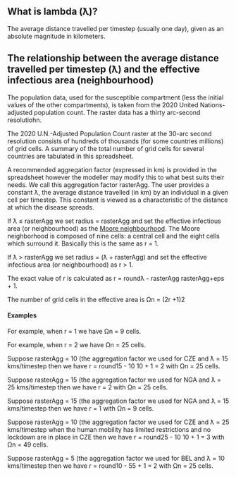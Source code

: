 ## What is lambda (ƛ)?
The average distance travelled per timestep (usually one day), given as an absolute magnitude in kilometers.

## The relationship between the average distance travelled per timestep (ƛ) and the effective infectious area (neighbourhood)
The population data, used for the susceptible compartment (less the initial
values of the other compartments), is taken from the 2020 United
Nations-adjusted population count. The raster data has a thirty arc-second
resolutiohn.

The 2020 U.N.-Adjusted Population Count raster at the 30-arc second resolution
consists of hundreds of thousands (for some countries millions) of grid cells. A
summary of the total number of grid cells for several countries are tabulated in
this spreadsheet.

A recommended aggregation factor (expressed in km) is provided in the
spreadsheet however the modeller may modify this to what best suits their needs.
We call this aggregation factor rasterAgg. The user provides a constant ƛ, the
average distance travelled (in km) by an individual in a given cell per
timestep. This constant is viewed as a characteristic of the distance at which
the disease spreads.

If ƛ ≤ rasterAgg we set radius = rasterAgg and set the effective infectious area
(or neighbourhood) as the [Moore
neighbourhood](https://en.wikipedia.org/wiki/Moore_neighborhood). The Moore
neighborhood is composed of nine cells: a central cell and the eight cells which
surround it. Basically this is the same as r = 1.

If ƛ > rasterAgg we set radius = (ƛ + rasterAgg) and set the effective
infectious area (or neighbourhood) as r > 1.

The exact value of r is calculated as r = roundƛ - rasterAgg rasterAgg+eps + 1.

The number of grid cells in the effective area is Ωn = (2r +1)2

#### Examples
For example, when r = 1 we have Ωn = 9 cells.

For example, when r = 2 we have Ωn = 25 cells.

Suppose rasterAgg = 10 (the aggregation factor we used for CZE and ƛ = 15
kms/timestep then we have r = round15 - 10 10 + 1 = 2 with Ωn = 25 cells.

Suppose rasterAgg = 15 (the aggregation factor we used for NGA and ƛ = 25
kms/timestep then we have r = 2 with Ωn = 25 cells.

Suppose rasterAgg = 15 (the aggregation factor we used for NGA and ƛ = 15
kms/timestep then we have r = 1 with Ωn = 9 cells.

Suppose rasterAgg = 10 (the aggregation factor we used for CZE and ƛ = 25
kms/timestep when the human mobility has limited restrictions and no lockdown
are in place in CZE then we have r = round25 - 10 10 + 1 = 3 with Ωn = 49 cells.

Suppose rasterAgg = 5 (the aggregation factor we used for BEL and ƛ = 10
kms/timestep then we have r = round10 - 55 + 1 = 2 with Ωn = 25 cells.


